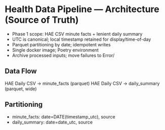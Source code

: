 # Health Data Pipeline — Architecture (Source of Truth)

- Phase 1 scope: HAE CSV minute facts + lenient daily summary
- UTC is canonical; local timestamp retained for display/time-of-day
- Parquet partitioning by date; idempotent writes
- Single docker image; Poetry environment
- Archive processed inputs; move failures to Error/


## Data Flow
HAE Daily CSV -> minute_facts (parquet)
HAE Daily CSV -> daily_summary (parquet, wide)

## Partitioning
- minute_facts: date=DATE(timestamp_utc), source
- daily_summary: date=date_utc, source

